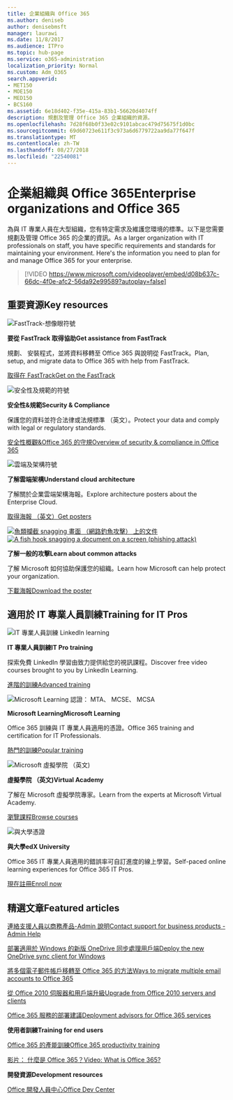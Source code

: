 ```yaml
---
title: 企業組織與 Office 365
ms.author: deniseb
author: denisebmsft
manager: laurawi
ms.date: 11/8/2017
ms.audience: ITPro
ms.topic: hub-page
ms.service: o365-administration
localization_priority: Normal
ms.custom: Adm_O365
search.appverid:
- MET150
- MOE150
- MED150
- BCS160
ms.assetid: 6e18d402-f35e-415a-83b1-56620d4074ff
description: 規劃及管理 Office 365 企業組織的資源。
ms.openlocfilehash: 7d28f68b0f33e02c9101abcac479d75675f1d0bc
ms.sourcegitcommit: 69d60723e611f3c973a6d6779722aa9da77f647f
ms.translationtype: MT
ms.contentlocale: zh-TW
ms.lasthandoff: 08/27/2018
ms.locfileid: "22540081"
---
```

# <a name="enterprise-organizations-and-office-365"></a><span data-ttu-id="614be-103">企業組織與 Office 365</span><span class="sxs-lookup"><span data-stu-id="614be-103">Enterprise organizations and Office 365</span></span>

<span data-ttu-id="614be-p101">為與 IT 專業人員在大型組織，您有特定需求及維護您環境的標準。以下是您需要規劃及管理 Office 365 的企業的資訊。</span><span class="sxs-lookup"><span data-stu-id="614be-p101">As a larger organization with IT professionals on staff, you have specific requirements and standards for maintaining your environment. Here's the information you need to plan for and manage Office 365 for your enterprise.</span></span>
  

> [!VIDEO https://www.microsoft.com/videoplayer/embed/d08b637c-66dc-4f0e-afc2-56da92e99589?autoplay=false]
  
## <a name="key-resources"></a><span data-ttu-id="614be-106">重要資源</span><span class="sxs-lookup"><span data-stu-id="614be-106">Key resources</span></span>

![FastTrack-想像眼符號](media/263443cf-d8bd-460b-ac46-a08323551f3f.png)
  
 <span data-ttu-id="614be-108">**要從 FastTrack 取得協助**</span><span class="sxs-lookup"><span data-stu-id="614be-108">**Get assistance from FastTrack**</span></span>
  
<span data-ttu-id="614be-109">規劃、 安裝程式，並將資料移轉至 Office 365 與說明從 FastTrack。</span><span class="sxs-lookup"><span data-stu-id="614be-109">Plan, setup, and migrate data to Office 365 with help from FastTrack.</span></span>
  
[<span data-ttu-id="614be-110">取得在 FastTrack</span><span class="sxs-lookup"><span data-stu-id="614be-110">Get on the FastTrack</span></span>](https://go.microsoft.com/fwlink/?linkid=238431)
  
![安全性及規範的符號](media/f96c2cdf-d151-4f44-bb11-20bb7f366a21.png)
  
 <span data-ttu-id="614be-112">**安全性&amp;規範**</span><span class="sxs-lookup"><span data-stu-id="614be-112">**Security &amp; Compliance**</span></span>
  
<span data-ttu-id="614be-113">保護您的資料並符合法律或法規標準 （英文）。</span><span class="sxs-lookup"><span data-stu-id="614be-113">Protect your data and comply with legal or regulatory standards.</span></span>
  
[<span data-ttu-id="614be-114">安全性概觀&amp;Office 365 的守規</span><span class="sxs-lookup"><span data-stu-id="614be-114">Overview of security &amp; compliance in Office 365</span></span>](https://support.office.com/article/dcb83b2c-ac66-4ced-925d-50eb9698a0b2)
  
![雲端及架構符號](media/2850ac8d-4c99-4825-869e-83724c4ef54e.png)
  
 <span data-ttu-id="614be-116">**了解雲端架構**</span><span class="sxs-lookup"><span data-stu-id="614be-116">**Understand cloud architecture**</span></span>
  
<span data-ttu-id="614be-117">了解關於企業雲端架構海報。</span><span class="sxs-lookup"><span data-stu-id="614be-117">Explore architecture posters about the Enterprise Cloud.</span></span>
  
[<span data-ttu-id="614be-118">取得海報 （英文）</span><span class="sxs-lookup"><span data-stu-id="614be-118">Get posters</span></span>](https://aka.ms/cloudarch)
  
<span data-ttu-id="614be-119">[![魚類攔截 snagging 畫面 （網路釣魚攻擊） 上的文件](media/dc32a996-623a-400c-9b7a-ed1b89a56948.png)](https://aka.ms/commonattacks)</span><span class="sxs-lookup"><span data-stu-id="614be-119">[![A fish hook snagging a document on a screen (phishing attack)](media/dc32a996-623a-400c-9b7a-ed1b89a56948.png)](https://aka.ms/commonattacks)</span></span>
  
 <span data-ttu-id="614be-120">**了解一般的攻擊**</span><span class="sxs-lookup"><span data-stu-id="614be-120">**Learn about common attacks**</span></span>
  
<span data-ttu-id="614be-121">了解 Microsoft 如何協助保護您的組織。</span><span class="sxs-lookup"><span data-stu-id="614be-121">Learn how Microsoft can help protect your organization.</span></span>
  
[<span data-ttu-id="614be-122">下載海報</span><span class="sxs-lookup"><span data-stu-id="614be-122">Download the poster</span></span>](https://aka.ms/commonattacks)
  
## <a name="training-for-it-pros"></a><span data-ttu-id="614be-123">適用於 IT 專業人員訓練</span><span class="sxs-lookup"><span data-stu-id="614be-123">Training for IT Pros</span></span>

![IT 專業人員訓練 LinkedIn learning](media/b951eac7-9d99-42b5-86a3-3058a6445077.png)
  
 <span data-ttu-id="614be-125">**IT 專業人員訓練**</span><span class="sxs-lookup"><span data-stu-id="614be-125">**IT Pro training**</span></span>
  
<span data-ttu-id="614be-126">探索免費 LinkedIn 學習由致力提供給您的視訊課程。</span><span class="sxs-lookup"><span data-stu-id="614be-126">Discover free video courses brought to you by LinkedIn Learning.</span></span>
  
[<span data-ttu-id="614be-127">進階的訓練</span><span class="sxs-lookup"><span data-stu-id="614be-127">Advanced training</span></span>](https://support.office.com/article/68cc9b95-0bdc-491e-a81f-ee70b3ec63c5.aspx)
  
![Microsoft Learning 認證： MTA、 MCSE、 MCSA](media/8eab3b6a-5aff-423c-9c57-fd078fdebca8.png)
  
 <span data-ttu-id="614be-129">**Microsoft Learning**</span><span class="sxs-lookup"><span data-stu-id="614be-129">**Microsoft Learning**</span></span>
  
<span data-ttu-id="614be-130">Office 365 訓練與 IT 專業人員適用的憑證。</span><span class="sxs-lookup"><span data-stu-id="614be-130">Office 365 training and certification for IT Professionals.</span></span>
  
[<span data-ttu-id="614be-131">熱門的訓練</span><span class="sxs-lookup"><span data-stu-id="614be-131">Popular training</span></span>](https://go.microsoft.com/fwlink/?linkid=826247)
  
![Microsoft 虛擬學院 （英文)](media/1bced083-acd6-4705-9f22-22009166a5d7.png)
  
 <span data-ttu-id="614be-133">**虛擬學院 （英文)**</span><span class="sxs-lookup"><span data-stu-id="614be-133">**Virtual Academy**</span></span>
  
<span data-ttu-id="614be-134">了解在 Microsoft 虛擬學院專家。</span><span class="sxs-lookup"><span data-stu-id="614be-134">Learn from the experts at Microsoft Virtual Academy.</span></span>
  
[<span data-ttu-id="614be-135">瀏覽課程</span><span class="sxs-lookup"><span data-stu-id="614be-135">Browse courses</span></span>](https://go.microsoft.com/fwlink/?linkid=826248)
  
![與大學憑證](media/c52ff863-94fa-4d6e-b91f-f9057956a7b0.png)
  
 <span data-ttu-id="614be-137">**與大學**</span><span class="sxs-lookup"><span data-stu-id="614be-137">**edX University**</span></span>
  
<span data-ttu-id="614be-138">Office 365 IT 專業人員適用的錯誤率可自訂進度的線上學習。</span><span class="sxs-lookup"><span data-stu-id="614be-138">Self-paced online learning experiences for Office 365 IT Pros.</span></span>
  
[<span data-ttu-id="614be-139">現在註冊</span><span class="sxs-lookup"><span data-stu-id="614be-139">Enroll now</span></span>](https://go.microsoft.com/fwlink/?linkid=852994)
  
## <a name="featured-articles"></a><span data-ttu-id="614be-140">精選文章</span><span class="sxs-lookup"><span data-stu-id="614be-140">Featured articles</span></span>

[<span data-ttu-id="614be-141">連絡支援人員以商務產品-Admin 說明</span><span class="sxs-lookup"><span data-stu-id="614be-141">Contact support for business products - Admin Help</span></span>](https://support.office.com/article/32a17ca7-6fa0-4870-8a8d-e25ba4ccfd4b)
  
[<span data-ttu-id="614be-142">部署適用於 Windows 的新版 OneDrive 同步處理用戶端</span><span class="sxs-lookup"><span data-stu-id="614be-142">Deploy the new OneDrive sync client for Windows</span></span>](https://support.office.com/article/3f3a511c-30c6-404a-98bf-76f95c519668)
  
[<span data-ttu-id="614be-143">將多個電子郵件帳戶移轉至 Office 365 的方法</span><span class="sxs-lookup"><span data-stu-id="614be-143">Ways to migrate multiple email accounts to Office 365</span></span>](https://support.office.com/article/0a4913fe-60fb-498f-9155-a86516418842)
  
[<span data-ttu-id="614be-144">從 Office 2010 伺服器和用戶端升級</span><span class="sxs-lookup"><span data-stu-id="614be-144">Upgrade from Office 2010 servers and clients</span></span>](upgrade-from-office-2010-servers-and-products.md)
  
[<span data-ttu-id="614be-145">Office 365 服務的部署建議</span><span class="sxs-lookup"><span data-stu-id="614be-145">Deployment advisors for Office 365 services</span></span>](deployment-advisors-for-office-365.md)
  
 <span data-ttu-id="614be-146">**使用者訓練**</span><span class="sxs-lookup"><span data-stu-id="614be-146">**Training for end users**</span></span>
  
[<span data-ttu-id="614be-147">Office 365 的產能訓練</span><span class="sxs-lookup"><span data-stu-id="614be-147">Office 365 productivity training</span></span>](https://support.office.com/article/af07cb6b-980d-4f33-8599-322582767408)
  
[<span data-ttu-id="614be-148">影片： 什麼是 Office 365？</span><span class="sxs-lookup"><span data-stu-id="614be-148">Video: What is Office 365?</span></span>](https://support.office.com/article/847caf12-2589-452c-8aca-1c009797678b)
  
 <span data-ttu-id="614be-149">**開發資源**</span><span class="sxs-lookup"><span data-stu-id="614be-149">**Development resources**</span></span>
  
[<span data-ttu-id="614be-150">Office 開發人員中心</span><span class="sxs-lookup"><span data-stu-id="614be-150">Office Dev Center</span></span>](https://go.microsoft.com/fwlink/?linkid=615418)
  

